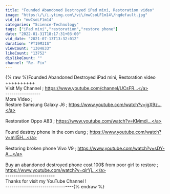 ```yaml
---
title: "Founded Abandoned Destroyed iPad mini, Restoration video"
image: "https:\/\/i.ytimg.com\/vi\/mwCsoLF1m14\/hqdefault.jpg"
vid_id: "mwCsoLF1m14"
categories: "Science-Technology"
tags: ["iPad mini","restoration","restore phone"]
date: "2022-01-31T18:17:31+03:00"
vid_date: "2021-07-13T13:32:01Z"
duration: "PT19M31S"
viewcount: "1304833"
likeCount: "13752"
dislikeCount: ""
channel: "Re- Fix"
---
```

{% raw %}Founded Abandoned Destroyed iPad mini, Restoration video<br />++++++++++<br />Visit My Channel ; <a rel="nofollow" target="blank" href="https://www.youtube.com/channel/UCsFR...">https://www.youtube.com/channel/UCsFR...</a><br />-----------------<br />More Video ;<br />Restore Samsung Galaxy J6 ; <a rel="nofollow" target="blank" href="https://www.youtube.com/watch?v=jgX9z...">https://www.youtube.com/watch?v=jgX9z...</a><br /><br />Restoration Oppo A83 ; <a rel="nofollow" target="blank" href="https://www.youtube.com/watch?v=KMmdi...">https://www.youtube.com/watch?v=KMmdi...</a><br /><br />Found destroy phone in the com dung ; <a rel="nofollow" target="blank" href="https://www.youtube.com/watch?v=mlI5H...">https://www.youtube.com/watch?v=mlI5H...</a><br /><br />Restoring broken phone Vivo V9 ; <a rel="nofollow" target="blank" href="https://www.youtube.com/watch?v=sDY-A...">https://www.youtube.com/watch?v=sDY-A...</a><br /><br />Buy an abandoned destroyed phone​ cost 100$  from poor girl to restore ; <a rel="nofollow" target="blank" href="https://www.youtube.com/watch?v=qirYj...">https://www.youtube.com/watch?v=qirYj...</a><br />------------------------<br />Thanks for visit my YouTube Channel !<br />---------------------------------{% endraw %}
